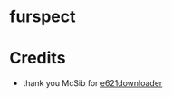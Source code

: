 # furspect

# Credits
- thank you McSib for [e621downloader](https://github.com/McSib/e621_downloader)
